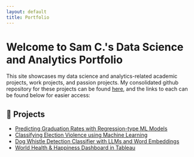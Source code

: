 ```yaml
---
layout: default
title: Portfolio
---
```


# Welcome to Sam C.'s Data Science and Analytics Portfolio

This site showcases my data science and analytics-related academic projects, work projects, and passion projects. My consolidated github repository for these projects can be found [here](https://github.com/samuelco1997/Portfolio), and the links to each can be found below for easier access:

## 🔬 Projects
- [Predicting Graduation Rates with Regression-type ML Models](https://github.com/samuelco1997/Portfolio/tree/main/Predicting%20Graduation%20Rates%20with%20Regression-type%20ML%20Models)
- [Classifying Election Violence using Machine Learning](https://github.com/samuelco1997/Portfolio/tree/main/Classifying%20Election%20Violence%20using%20ML%20in%20Python)
- [Dog Whistle Detection Classifier with LLMs and Word Embeddings](https://github.com/samuelco1997/Portfolio/tree/main/Dog%20Whistle%20Detection%20with%20LLM-Generated%20Word%20Embeddings)
- [World Health & Happiness Dashboard in Tableau](https://public.tableau.com/app/profile/sam8656/viz/Worldhealthandhappiness/Dashboard1)
  

